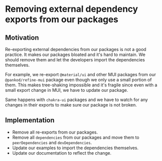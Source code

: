 # Removing external dependency exports from our packages

## Motivation

Re-exporting external dependencies from our packages is not a good practice. It makes our packages bloated and it's hard to maintain. We should remove them and let the developers import the dependencies themselves.

For example, we re-export `@material/ui` and other MUI packages from our `@pankod/refine-mui` package even though we only use a small portion of them. This makes tree-shaking impossible and it's fragile since even with a small export change in MUI, we have to update our package.

Same happens with `chakra-ui` packages and we have to watch for any changes in their exports to make sure our package is not broken.

## Implementation

- Remove all re-exports from our packages.
- Remove all `dependencies` from our packages and move them to `peerDependencies` and `devDependencies`.
- Update our examples to import the dependencies themselves.
- Update our documentation to reflect the change.